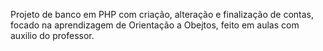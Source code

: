 Projeto de banco em PHP com criação, alteração e finalização de contas, focado na aprendizagem de Orientação a Obejtos, feito em aulas com auxilio do professor.